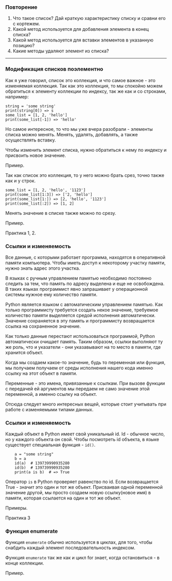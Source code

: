 ### Повторение

1. Что такое список? Дай краткую характеристику списку и сравни его с кортежем.
2. Какой метод используется для добавления элемента в конец списка?
3. Какой метод используется для вставки элементов в указанную позицию?
4. Какие методы удаляют элемент из списка?

---


### Модификация списков поэлементно

Как я уже говорил, список это коллекция, и что самое важное - это изменяемая коллекция.
Так как это коллекция, то мы спокойно можем обратиться к элементу коллекции по индексу, так же как и со строками, например:

    string = 'some string'
    print(string[0]) => s
    some_list = [1, 2, 'hello']
    print(some_list[-1]) => 'hello'

Но самое интересное, то что мы уже вчера разобрали - элементы списка можно менять. 
Менять, удалять, добавлять, а также осуществлять вставку.

Чтобы изменить элемент списка, нужно обратиться к нему по индексу и присвоить новое значение.

Пример.


Так как список это коллекция, то у него можно брать срез, точно также как и у строк.
    
    some_list = [1, 2, 'hello', '1123']
    print(some_list[1:3]) => ['2, 'hello']
    print(some_list[1:]) => [2, 'hello', '1123']
    print(some_list[:2]) => [1, 2]

Менять значение в списке также можно по срезу.

Пример.

Практика 1, 2.

### Ссылки и изменяемость

Все данные, с которыми работает программа, находятся в оперативной памяти компьютера. 
Чтобы иметь доступ к некоторому участку памяти, нужно знать адрес этого участка.

В языках с ручным управлением памятью необходимо постоянно следить за тем, что память по адресу выделена и еще не освобождена. 
В таких языках программист явно запрашивает у операционной системы нужное ему количество памяти.


Python является языком с автоматическим управлением памятью. 
Как только программисту требуется создать некое значение, требуемое количество памяти выделяется средой исполнения автоматически. 
Значение сохраняется в эту память и программисту возвращается ссылка на сохраненное значение.

Как только данные перестают использоваться программой, Python автоматически очищает память.
Таким образом, ссылки выполняют ту же роль, что и указатели - они указавывают на то место в памяти, где хранится объект.


Когда мы создаем какое-то значение, будь то переменная или функция, мы получаем получаем от среды исполнения нашего кода именно ссылку на этот объект в памяти.

Переменные - это имена, привязанные к ссылкам. При вызове функции с передачей ей аргументов мы передаем не само значение этой переменной,
а именно ссылку на объект.

Отсюда следует много интересных вещей, которые стоит учитывать при работе с изменяемыми типами данных.

### Ссылки и изменяемость

Каждый объект в Python имеет свой уникальный id. Id - обычное число, но у каждого объекта он свой.
Чтобы посмотреть id объекта, в языке существует специальная функция - `id()`.

        a = "some string"
        b = a
        id(a)  # 139739990935280
        id(b)  # 139739990935280
        print(a is b)  # => True

Оператор `is` в Python проверяет равенство по id. Если возвращается True - значит это один и тот же объект.
Присваивая одной переменной значение другой, мы просто создаем новую ссылку(новое имя) в памяти, которая ссылается на один и тот же объект.


Примеры.

Практика 3

### Функция enumerate

Функция `enumerate` обычно используется в циклах, для того, чтобы снабдить каждый элемент последовательность индексом.

Функция `enumerate` так же как и цикл for знает, когда остановиться - в конце коллекции.

Пример.

